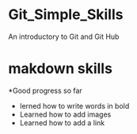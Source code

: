 # Git_Simple_Skills
An introductory to Git and Git Hub
# makdown skills
*Good progress so far
* lerned how to write words in bold
* Learned how to add images
* Learned how to add a link

